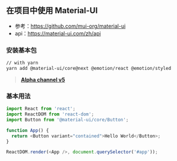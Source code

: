 <!--
 * @Author: ilove523 <wush3w@126.com>
 * @Date: 2020-12-15 14:50:51
 * @LastEditTime: 2020-12-16 12:01:29
 * @LastEditors: ilove523
 * @Description: 
-->
## 在项目中使用 Material-UI

+ 参考：https://github.com/mui-org/material-ui
+ api：https://material-ui.com/zh/api

### 安装基本包
```sh
// with yarn
yarn add @material-ui/core@next @emotion/react @emotion/styled
```
> **[Alpha channel v5](https://next.material-ui.com/)**

### 基本用法
```js
import React from 'react';
import ReactDOM from 'react-dom';
import Button from '@material-ui/core/Button';

function App() {
  return <Button variant="contained">Hello World</Button>;
}

ReactDOM.render(<App />, document.querySelector('#app'));
```